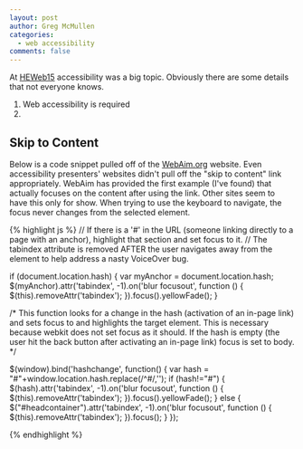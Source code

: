 ```yaml
---
layout: post
author: Greg McMullen
categories:
  - web accessibility
comments: false
---
```


At [HEWeb15](http://2015.highedweb) accessibility was a big topic. Obviously there
are some details that not everyone knows.

1. Web accessibility is required
2.

## Skip to Content

Below is a code snippet pulled off of the [WebAim.org](http://www.webaim.org) website.
Even accessibility presenters' websites didn't pull off the "skip to content" link
appropriately. WebAim has provided the first example (I've found) that actually focuses
on the content after using the link. Other sites seem to have this only for show.
When trying to use the keyboard to navigate, the focus never changes from
the selected element.

{% highlight js %}
// If there is a '#' in the URL (someone linking directly to a page with an anchor), highlight that section and set focus to it.
// The tabindex attribute is removed AFTER the user navigates away from the element to help address a nasty VoiceOver bug.

if (document.location.hash) {
	var myAnchor = document.location.hash;
	$(myAnchor).attr('tabindex', -1).on('blur focusout', function () {
		$(this).removeAttr('tabindex');
	}).focus().yellowFade();
}

/* This function looks for a change in the hash (activation of an in-page link) and sets focus to and
highlights the target element. This is necessary because webkit does not set focus as it should. If
the hash is empty (the user hit the back button after activating an in-page link) focus is set to body. */

$(window).bind('hashchange', function() {
	var hash = "#"+window.location.hash.replace(/^#/,'');
	if (hash!="#") {
		$(hash).attr('tabindex', -1).on('blur focusout', function () {
			$(this).removeAttr('tabindex');
		}).focus().yellowFade();
	}
	else {
		$("#headcontainer").attr('tabindex', -1).on('blur focusout', function () {
			$(this).removeAttr('tabindex');
		}).focus();
	}
});

{% endhighlight %}
